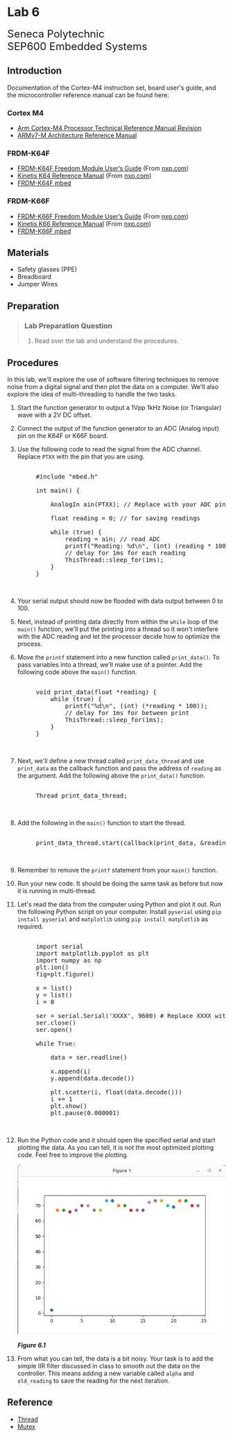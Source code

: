 # Lab 6

<font size="5">
Seneca Polytechnic</br>
SEP600 Embedded Systems
</font>

## Introduction

Documentation of the Cortex-M4 instruction set, board user's guide, and the microcontroller reference manual can be found here:

### Cortex M4

- [Arm Cortex-M4 Processor Technical Reference Manual Revision](https://developer.arm.com/documentation/100166/0001)
- [ARMv7-M Architecture Reference Manual](https://developer.arm.com/documentation/ddi0403/latest/)

### FRDM-K64F

- [FRDM-K64F Freedom Module User’s Guide](FRDMK64FUG.pdf) (From [nxp.com](https://www.nxp.com/webapp/Download?colCode=FRDMK64FUG))
- [Kinetis K64 Reference Manual](K64P144M120SF5RM.pdf) (From [nxp.com](https://www.nxp.com/webapp/Download?colCode=K64P144M120SF5RM))
- [FRDM-K64F mbed](https://os.mbed.com/platforms/FRDM-K64F/)

### FRDM-K66F

- [FRDM-K66F Freedom Module User’s Guide](FRDMK66FUG.pdf) (From [nxp.com](https://www.nxp.com/webapp/Download?colCode=FRDMK66FUG))
- [Kinetis K66 Reference Manual](K66P144M180SF5RMV2.pdf) (From [nxp.com](https://www.nxp.com/webapp/Download?colCode=K66P144M180SF5RMV2))
- [FRDM-K66F mbed](https://os.mbed.com/platforms/FRDM-K66F/)

## Materials
- Safety glasses (PPE)
- Breadboard
- Jumper Wires

## Preparation

> ### Lab Preparation Question
> 1. Read over the lab and understand the procedures.

## Procedures

In this lab, we'll explore the use of software filtering techniques to remove noise from a digital signal and then plot the data on a computer. We'll also explore the idea of multi-threading to handle the two tasks.

1. Start the function generator to output a 1Vpp 1kHz Noise (or Triangular) wave with a 2V DC offset.

1. Connect the output of the function generator to an ADC (Analog input) pin on the K64F or K66F board.

1. Use the following code to read the signal from the ADC channel. Replace `PTXX` with the pin that you are using.
    <pre>

        #include "mbed.h"

        int main() {

            AnalogIn ain(PTXX); // Replace with your ADC pin

            float reading = 0; // for saving readings

            while (true) {
                reading = ain; // read ADC
                printf("Reading: %d\n", (int) (reading * 100)); // print as int
                // delay for 1ms for each reading
                ThisThread::sleep_for(1ms);
            }
        }

    </pre>

1. Your serial output should now be flooded with data output between 0 to 100.

1. Next, instead of printing data directly from within the `while` loop of the `main()` function, we'll put the printing into a thread so it won't interfere with the ADC reading and let the processor decide how to optimize the process.

1. Move the `printf` statement into a new function called `print_data()`. To pass variables into a thread, we'll make use of a pointer. Add the following code above the `main()` function.
    <pre>

        void print_data(float *reading) {
            while (true) {
                printf("%d\n", (int) (*reading * 100));
                // delay for 1ms for between print
                ThisThread::sleep_for(1ms);
            }
        }

    </pre>

1. Next, we'll define a new thread called `print_data_thread` and use `print_data` as the callback function and pass the address of `reading` as the argument. Add the following above the `print_data()` function.
    <pre>

        Thread print_data_thread;

    </pre>

1. Add the following in the `main()` function to start the thread.
    <pre>

        print_data_thread.start(callback(print_data, &reading));

    </pre>

1. Remember to remove the `printf` statement from your `main()` function.

1. Run your new code. It should be doing the same task as before but now it is running in multi-thread.

1. Let's read the data from the computer using Python and plot it out. Run the following Python script on your computer. Install `pyserial` using `pip install pyserial` and `matplotlib` using `pip install matplotlib` as required.
    <pre>

        import serial
        import matplotlib.pyplot as plt
        import numpy as np
        plt.ion()
        fig=plt.figure()

        x = list()
        y = list()
        i = 0

        ser = serial.Serial('XXXX', 9600) # Replace XXXX with your serial port
        ser.close()
        ser.open()

        while True:

            data = ser.readline()
            
            x.append(i)
            y.append(data.decode())

            plt.scatter(i, float(data.decode()))
            i += 1
            plt.show()
            plt.pause(0.000001)

    </pre>

1. Run the Python code and it should open the specified serial and start plotting the data. As you can tell, it is not the most optimized plotting code. Feel free to improve the plotting.

    ![Figure 6.1](lab6-plot.png)

    ***Figure 6.1***

1. From what you can tell, the data is a bit noisy. Your task is to add the simple IIR filter discussed in class to smooth out the data on the controller. This means adding a new variable called `alpha` and `old_reading` to save the reading for the next iteration.

## Reference

- [Thread](https://os.mbed.com/docs/mbed-os/v6.16/apis/thread.html)
- [Mutex](https://os.mbed.com/docs/mbed-os/v6.16/apis/mutex.html)